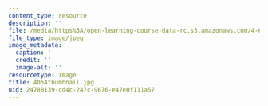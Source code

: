 ```yaml
---
content_type: resource
description: ''
file: /media/https%3A/open-learning-course-data-rc.s3.amazonaws.com/4-614-religious-architecture-and-islamic-cultures-fall-2002/24788139cd4c247c9676e47e0f111a57_4054thumbnail.jpg
file_type: image/jpeg
image_metadata:
  caption: ''
  credit: ''
  image-alt: ''
resourcetype: Image
title: 4054thumbnail.jpg
uid: 24788139-cd4c-247c-9676-e47e0f111a57
---
```

